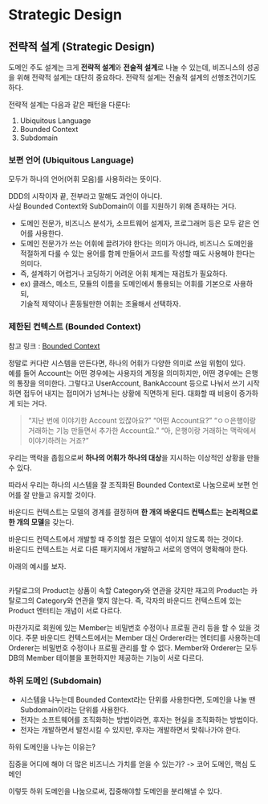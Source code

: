 # Strategic Design

## 전략적 설계 (Strategic Design)

도메인 주도 설계는 크게 **전략적 설계**와 **전술적 설계**로 나눌 수 있는데, 비즈니스의 성공을 위해 전략적 설계는 대단히 중요하다. 전략적 설계는 전술적 설계의 선행조건이기도 하다.

전략적 설계는 다음과 같은 패턴을 다룬다:

1. Ubiquitous Language
2. Bounded Context
3. Subdomain

### 보편 언어 (Ubiquitous Language)

모두가 하나의 언어(어휘 모음)를 사용하라는 뜻이다.

DDD의 시작이자 끝, 전부라고 말해도 과언이 아니다.\
사실 Bounded Context와 SubDomain이 이를 지원하기 위해 존재하는 거다.

* 도메인 전문가, 비즈니스 분석가, 소프트웨어 설계자, 프로그래머 등은 모두 같은 언어를 사용한다.&#x20;
* 도메인 전문가가 쓰는 어휘에 끌려가야 한다는 의미가 아니라, 비즈니스 도메인을 적절하게 다룰 수 있는 용어를 함께 만들어서 코드를 작성할 때도 사용해야 한다는 의미다.&#x20;
* 즉, 설계하기 어렵거나 코딩하기 어려운 어휘 체계는 재검토가 필요하다.&#x20;
* ex) 클래스, 메소드, 모듈의 이름을 도메인에서 통용되는 어휘를 기본으로 사용하되, \
  기술적 제약이나 혼동될만한 어휘는 조율해서 선택하자.

### 제한된 컨텍스트 (Bounded Context)

참고 링크 : [Bounded Context](https://jaehoney.tistory.com/252)

정말로 커다란 시스템을 만든다면, 하나의 어휘가 다양한 의미로 쓰일 위험이 있다. \
예를 들어 Account는 어떤 경우에는 사용자의 계정을 의미하지만, 어떤 경우에는 은행의 통장을 의미한다. 그렇다고 UserAccount, BankAccount 등으로 나눠서 쓰기 시작하면 접두어 내지는 접미어가 넘쳐나는 상황에 직면하게 된다. 대화할 때 비용이 증가하게 되는 거다.

> “지난 번에 이야기한 Account 있잖아요?” “어떤 Account요?” “ㅇㅇ은행이랑 거래하는 기능 만들면서 추가한 Account요.” “아, 은행이랑 거래하는 맥락에서 이야기하려는 거죠?”

우리는 맥락을 좁힘으로써 **하나의 어휘가 하나의 대상**을 지시하는 이상적인 상황을 만들 수 있다.&#x20;

따라서 우리는 하나의 시스템을 잘 조직화된 Bounded Context로 나눔으로써 보편 언어를 잘 만들고 유지할 것이다.

바운디드 컨텍스트는 모델의 경계를 결정하며 **한 개의 바운디드 컨텍스트**는 **논리적으로 한 개의 모델**을 갖는다.

바운디드 컨텍스트에서 개발할 때 주의할 점은 모델이 섞이지 않도록 하는 것이다. \
바운디드 컨텍스트는 서로 다른 패키지에서 개발하고 서로의 영역이 명확해야 한다.

&#x20;아래의 예시를 보자.

<figure><img src="https://blog.kakaocdn.net/dn/P0g6Y/btrHCnAd1pe/85wbYZ1kMYNqrkzqv8tRe0/img.png" alt=""><figcaption></figcaption></figure>

카탈로그의 Product는 상품이 속할 Category와 연관을 갖지만 재고의 Product는 카탈로그의 Category와 연관을 맺지 않는다. 즉, 각자의 바운디드 컨텍스트에 있는 Product 엔터티는 개념이 서로 다르다.

마찬가지로 회원에 있는 Member는 비밀번호 수정이나 프로필 관리 등을 할 수 있을 것이다. 주문 바운디드 컨텍스트에서는 Member 대신 Orderer라는 엔터티를 사용하는데 Orderer는 비밀번호 수정이나 프로필 관리를 할 수 없다. Member와 Orderer는 모두 DB의 Member 테이블을 표현하지만 제공하는 기능이 서로 다르다.

### 하위 도메인 (Subdomain)

* 시스템을 나누는데 Bounded Context라는 단위를 사용한다면, 도메인을 나눌 땐 Subdomain이라는 단위를 사용한다.&#x20;
* 전자는 소프트웨어를 조직화하는 방법이라면, 후자는 현실을 조직화하는 방법이다.&#x20;
* 전자는 개발하면서 발전시킬 수 있지만, 후자는 개발하면서 맞춰나가야 한다.

하위 도메인을 나누는 이유는?

집중을 어디에 해야 더 많은 비즈니스 가치를 얻을 수 있는가? -> 코어 도메인, 핵심 도메인

이렇듯 하위 도메인을 나눔으로써, 집중해야할 도메인을 분리해낼 수 있다.
